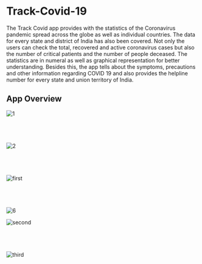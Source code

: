 # Track-Covid-19
The Track Covid app provides with the statistics of the Coronavirus pandemic spread across the globe as well as individual countries. The data for every state and district of India has also been covered. Not only the users can check the total, recovered and active coronavirus cases but also the number of critical patients and the number of people deceased. The statistics are in numeral as well as graphical representation for better understanding. Besides this, the app tells about the symptoms, precautions and other information regarding COVID 19 and also provides the helpline number for every state and union territory of India.

## App Overview

![1](https://user-images.githubusercontent.com/42642799/86151407-4e93aa00-bb1c-11ea-8759-e1e89f705820.jpeg)
<br><br><br><br><br>
![2](https://user-images.githubusercontent.com/42642799/86151855-ebeede00-bb1c-11ea-9da9-8a2bde621ceb.jpeg)
<br><br><br><br><br>
![first](https://user-images.githubusercontent.com/42642799/86158157-02e5fe00-bb26-11ea-9cac-7fbdeab79f38.jpg)
<br><br><br><br><br>
![6](https://user-images.githubusercontent.com/42642799/86158236-201acc80-bb26-11ea-9678-f26b3e30c15f.jpeg)

![second](https://user-images.githubusercontent.com/42642799/86158474-7425b100-bb26-11ea-82af-53967c2ccea0.jpg)
<br><br><br><br><br>
![third](https://user-images.githubusercontent.com/42642799/86158515-81db3680-bb26-11ea-9eac-989117ec6e32.jpg)



